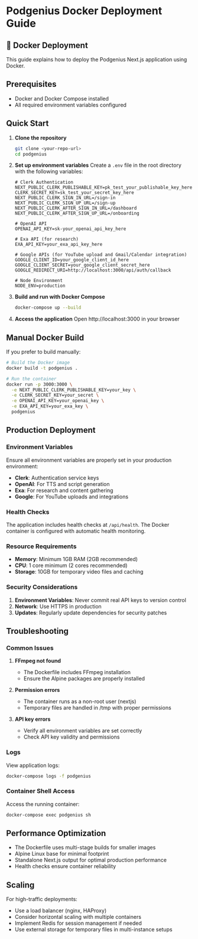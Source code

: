 # Podgenius Docker Deployment Guide

## 🐳 Docker Deployment

This guide explains how to deploy the Podgenius Next.js application using Docker.

## Prerequisites

- Docker and Docker Compose installed
- All required environment variables configured

## Quick Start

1. **Clone the repository**
   ```bash
   git clone <your-repo-url>
   cd podgenius
   ```

2. **Set up environment variables**
   Create a `.env` file in the root directory with the following variables:

   ```env
   # Clerk Authentication
   NEXT_PUBLIC_CLERK_PUBLISHABLE_KEY=pk_test_your_publishable_key_here
   CLERK_SECRET_KEY=sk_test_your_secret_key_here
   NEXT_PUBLIC_CLERK_SIGN_IN_URL=/sign-in
   NEXT_PUBLIC_CLERK_SIGN_UP_URL=/sign-up
   NEXT_PUBLIC_CLERK_AFTER_SIGN_IN_URL=/dashboard
   NEXT_PUBLIC_CLERK_AFTER_SIGN_UP_URL=/onboarding

   # OpenAI API
   OPENAI_API_KEY=sk-your_openai_api_key_here

   # Exa API (for research)
   EXA_API_KEY=your_exa_api_key_here

   # Google APIs (for YouTube upload and Gmail/Calendar integration)
   GOOGLE_CLIENT_ID=your_google_client_id_here
   GOOGLE_CLIENT_SECRET=your_google_client_secret_here
   GOOGLE_REDIRECT_URI=http://localhost:3000/api/auth/callback

   # Node Environment
   NODE_ENV=production
   ```

3. **Build and run with Docker Compose**
   ```bash
   docker-compose up --build
   ```

4. **Access the application**
   Open http://localhost:3000 in your browser

## Manual Docker Build

If you prefer to build manually:

```bash
# Build the Docker image
docker build -t podgenius .

# Run the container
docker run -p 3000:3000 \
  -e NEXT_PUBLIC_CLERK_PUBLISHABLE_KEY=your_key \
  -e CLERK_SECRET_KEY=your_secret \
  -e OPENAI_API_KEY=your_openai_key \
  -e EXA_API_KEY=your_exa_key \
  podgenius
```

## Production Deployment

### Environment Variables

Ensure all environment variables are properly set in your production environment:

- **Clerk**: Authentication service keys
- **OpenAI**: For TTS and script generation
- **Exa**: For research and content gathering
- **Google**: For YouTube uploads and integrations

### Health Checks

The application includes health checks at `/api/health`. The Docker container is configured with automatic health monitoring.

### Resource Requirements

- **Memory**: Minimum 1GB RAM (2GB recommended)
- **CPU**: 1 core minimum (2 cores recommended)
- **Storage**: 10GB for temporary video files and caching

### Security Considerations

1. **Environment Variables**: Never commit real API keys to version control
2. **Network**: Use HTTPS in production
3. **Updates**: Regularly update dependencies for security patches

## Troubleshooting

### Common Issues

1. **FFmpeg not found**
   - The Dockerfile includes FFmpeg installation
   - Ensure the Alpine packages are properly installed

2. **Permission errors**
   - The container runs as a non-root user (nextjs)
   - Temporary files are handled in /tmp with proper permissions

3. **API key errors**
   - Verify all environment variables are set correctly
   - Check API key validity and permissions

### Logs

View application logs:
```bash
docker-compose logs -f podgenius
```

### Container Shell Access

Access the running container:
```bash
docker-compose exec podgenius sh
```

## Performance Optimization

- The Dockerfile uses multi-stage builds for smaller images
- Alpine Linux base for minimal footprint
- Standalone Next.js output for optimal production performance
- Health checks ensure container reliability

## Scaling

For high-traffic deployments:
- Use a load balancer (nginx, HAProxy)
- Consider horizontal scaling with multiple containers
- Implement Redis for session management if needed
- Use external storage for temporary files in multi-instance setups 